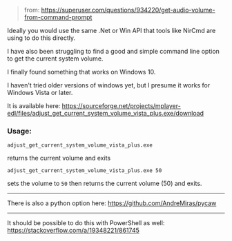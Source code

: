 > from: https://superuser.com/questions/934220/get-audio-volume-from-command-prompt

Ideally you would use the same .Net or Win API that tools like NirCmd are using to do this directly.

I have also been struggling to find a good and simple command line option to get the current system volume.

I finally found something that works on Windows 10.

I haven't tried older versions of windows yet, but I presume it works for Windows Vista or later.

It is available here: https://sourceforge.net/projects/mplayer-edl/files/adjust_get_current_system_volume_vista_plus.exe/download

### Usage:

`adjust_get_current_system_volume_vista_plus.exe`

returns the current volume and exits

`adjust_get_current_system_volume_vista_plus.exe 50`

sets the volume to `50` then returns the current volume (50) and exits.

----------

There is also a python option here: https://github.com/AndreMiras/pycaw

----------

It should be possible to do this with PowerShell as well: https://stackoverflow.com/a/19348221/861745
